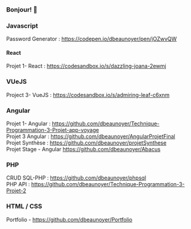 ### Bonjour! 👋

<!--
**dbeaunoyer/dbeaunoyer** is a ✨ _special_ ✨ repository because its `README.md` (this file) appears on your GitHub profile.

TEST 

- 🔭 I’m currently working on ...
- 🌱 I’m currently learning ...
- 👯 I’m looking to collaborate on ...
- 🤔 I’m looking for help with ...
- 💬 Ask me about ...
- 📫 How to reach me: ...
- 😄 Pronouns: ...
- ⚡ Fun fact: ...
-->

### Javascript

Password Generator : https://codepen.io/dbeaunoyer/pen/jOZwvQW

#### React 

Projet 1- React : https://codesandbox.io/s/dazzling-joana-2ewmj

### VUeJS

Project 3- VueJS : https://codesandbox.io/s/admiring-leaf-c6xnm

### Angular 

Projet 1- Angular : https://github.com/dbeaunoyer/Technique-Programmation-3-Projet-app-voyage  
Projet 3 Angular : https://github.com/dbeaunoyer/AngularProjetFinal  
Projet Synthèse : https://github.com/dbeaunoyer/projetSynthese  
Projet Stage - Angular https://github.com/dbeaunoyer/Abacus  
### PHP 

CRUD SQL-PHP : https://github.com/dbeaunoyer/phpsql  
PHP API :      https://github.com/dbeaunoyer/Technique-Programmation-3-Projet-2

### HTML / CSS 

Portfolio - https://github.com/dbeaunoyer/Portfolio

